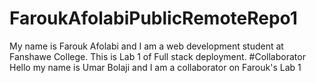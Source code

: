 # FaroukAfolabiPublicRemoteRepo1
My name is Farouk Afolabi and I am a web development student at Fanshawe College. This is Lab 1 of Full stack deployment.
#Collaborator 
Hello my name is Umar Bolaji and I am a collaborator on Farouk's Lab 1

